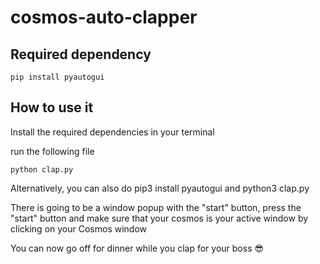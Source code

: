 # cosmos-auto-clapper

## Required dependency

```
pip install pyautogui
```

## How to use it

Install the required dependencies in your terminal

run the following file

```
python clap.py
```

Alternatively, you can also do pip3 install pyautogui and python3 clap.py

There is going to be a window popup with the "start" button, press the "start" button and make sure that your cosmos is your active window by clicking on your Cosmos window

You can now go off for dinner while you clap for your boss 😎

